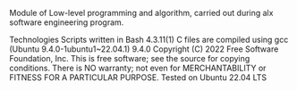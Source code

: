 Module of Low-level programming and algorithm, carried out during alx software engineering program.

Technologies
Scripts written in Bash 4.3.11(1)
C files are compiled using gcc (Ubuntu 9.4.0-1ubuntu1~22.04.1) 9.4.0
Copyright (C) 2022 Free Software Foundation, Inc.
This is free software; see the source for copying conditions.  There is NO
warranty; not even for MERCHANTABILITY or FITNESS FOR A PARTICULAR PURPOSE.
Tested on Ubuntu 22.04 LTS

